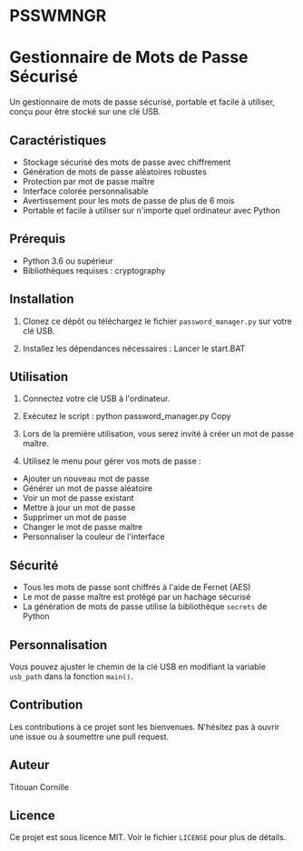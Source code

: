 # PSSWMNGR

# Gestionnaire de Mots de Passe Sécurisé

Un gestionnaire de mots de passe sécurisé, portable et facile à utiliser, conçu pour être stocké sur une clé USB.

## Caractéristiques

- Stockage sécurisé des mots de passe avec chiffrement
- Génération de mots de passe aléatoires robustes
- Protection par mot de passe maître
- Interface colorée personnalisable
- Avertissement pour les mots de passe de plus de 6 mois
- Portable et facile à utiliser sur n'importe quel ordinateur avec Python

## Prérequis

- Python 3.6 ou supérieur
- Bibliothèques requises : cryptography

## Installation

1. Clonez ce dépôt ou téléchargez le fichier `password_manager.py` sur votre clé USB.

2. Installez les dépendances nécessaires :
Lancer le start.BAT

## Utilisation

1. Connectez votre clé USB à l'ordinateur.

2. Exécutez le script :
python password_manager.py
Copy
3. Lors de la première utilisation, vous serez invité à créer un mot de passe maître.

4. Utilisez le menu pour gérer vos mots de passe :
- Ajouter un nouveau mot de passe
- Générer un mot de passe aléatoire
- Voir un mot de passe existant
- Mettre à jour un mot de passe
- Supprimer un mot de passe
- Changer le mot de passe maître
- Personnaliser la couleur de l'interface

## Sécurité

- Tous les mots de passe sont chiffrés à l'aide de Fernet (AES)
- Le mot de passe maître est protégé par un hachage sécurisé
- La génération de mots de passe utilise la bibliothèque `secrets` de Python

## Personnalisation

Vous pouvez ajuster le chemin de la clé USB en modifiant la variable `usb_path` dans la fonction `main()`.

## Contribution

Les contributions à ce projet sont les bienvenues. N'hésitez pas à ouvrir une issue ou à soumettre une pull request.

## Auteur

Titouan Cornille

## Licence

Ce projet est sous licence MIT. Voir le fichier `LICENSE` pour plus de détails.
